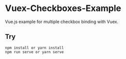 # Vuex-Checkboxes-Example

Vue.js example for multiple checkbox binding with Vuex.

## Try
```
npm install or yarn install
npm run serve or yarn serve
```
